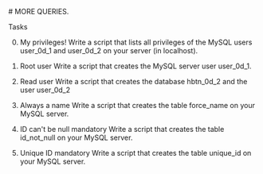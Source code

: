 \# MORE QUERIES.

Tasks

0. My privileges!
Write a script that lists all privileges of the MySQL users user_0d_1 and user_0d_2 on your server (in localhost).

1. Root user
Write a script that creates the MySQL server user user_0d_1.

2. Read user
Write a script that creates the database hbtn_0d_2 and the user user_0d_2

3. Always a name
Write a script that creates the table force_name on your MySQL server.

4. ID can't be null
mandatory
Write a script that creates the table id_not_null on your MySQL server.

5. Unique ID
mandatory
Write a script that creates the table unique_id on your MySQL server.

